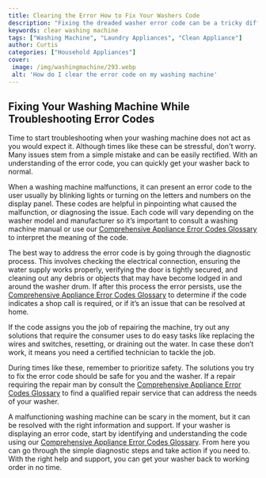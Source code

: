 ```yaml
---
title: Clearing the Error How to Fix Your Washers Code
description: "Fixing the dreaded washer error code can be a tricky difficult process Get some tips on how to take care of the issue quickly and effectively Discover the keys to prevent major washing mishaps"
keywords: clear washing machine
tags: ["Washing Machine", "Laundry Appliances", "Clean Appliance"]
author: Curtis
categories: ["Household Appliances"]
cover: 
 image: /img/washingmachine/293.webp
 alt: 'How do I clear the error code on my washing machine'
---
```

## Fixing Your Washing Machine While Troubleshooting Error Codes
Time to start troubleshooting when your washing machine does not act as you would expect it. Although times like these can be stressful, don't worry. Many issues stem from a simple mistake and can be easily rectified. With an understanding of the error code, you can quickly get your washer back to normal.

When a washing machine malfunctions, it can present an error code to the user usually by blinking lights or turning on the letters and numbers on the display panel. These codes are helpful in pinpointing what caused the malfunction, or diagnosing the issue. Each code will vary depending on the washer model and manufacturer so it’s important to consult a washing machine manual or use our [Comprehensive Appliance Error Codes Glossary](./error-codes/) to interpret the meaning of the code.

The best way to address the error code is by going through the diagnostic process. This involves checking the electrical connection, ensuring the water supply works properly, verifying the door is tightly secured, and cleaning out any debris or objects that may have become lodged in and around the washer drum. If after this process the error persists, use the [Comprehensive Appliance Error Codes Glossary](./error-codes/) to determine if the code indicates a shop call is required, or if it’s an issue that can be resolved at home.

If the code assigns you the job of repairing the machine, try out any solutions that require the consumer uses to do easy tasks like replacing the wires and switches, resetting, or draining out the water. In case these don’t work, it means you need a certified technician to tackle the job.

During times like these, remember to prioritize safety. The solutions you try to fix the error code should be safe for you and the washer. If a repair requiring the repair man by consult the [Comprehensive Appliance Error Codes Glossary](./error-codes/) to find a qualified repair service that can address the needs of your washer.

A malfunctioning washing machine can be scary in the moment, but it can be resolved with the right information and support. If your washer is displaying an error code, start by identifying and understanding the code using our [Comprehensive Appliance Error Codes Glossary](./error-codes/). From here you can go through the simple diagnostic steps and take action if you need to. With the right help and support, you can get your washer back to working order in no time.
